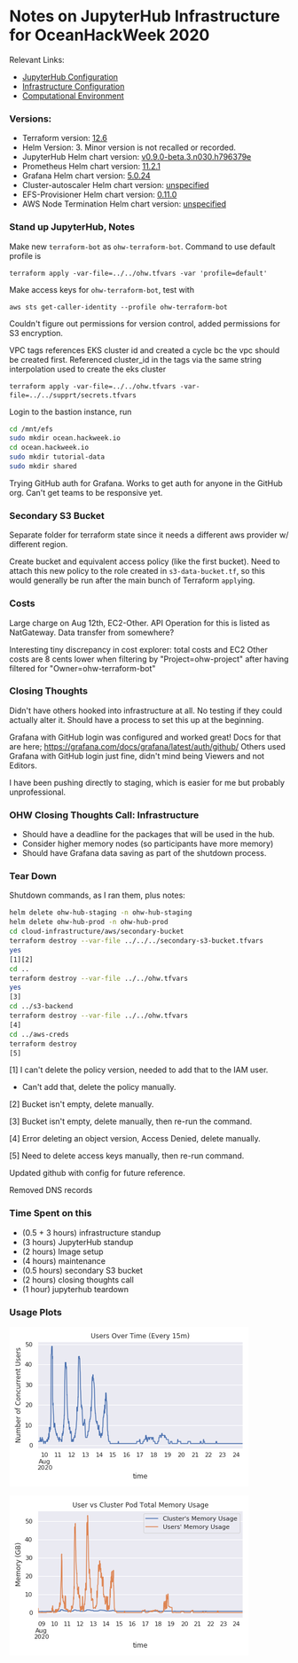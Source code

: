# Notes on JupyterHub Infrastructure for OceanHackWeek 2020

Relevant Links:
- [JupyterHub Configuration](https://github.com/oceanhackweek/jupyterhub)
- [Infrastructure Configuration](https://github.com/oceanhackweek/ohw-terraform-deploy/tree/main)
- [Computational Environment](https://github.com/oceanhackweek/jupyter-image)

### Versions:
- Terraform version: [12.6](https://github.com/oceanhackweek/ohw-terraform-deploy/blob/main/aws/main.tf#L2)
- Helm Version: 3. Minor version is not recalled or recorded.
- JupyterHub Helm chart version: [v0.9.0-beta.3.n030.h796379e](https://github.com/oceanhackweek/jupyterhub/blob/staging/hub/requirements.yaml)
- Prometheus Helm chart version: [11.2.1](https://github.com/oceanhackweek/ohw-terraform-deploy/blob/main/aws/monitoring.tf#L25)
- Grafana Helm chart version: [5.0.24](https://github.com/oceanhackweek/ohw-terraform-deploy/blob/main/aws/monitoring.tf#L44)
- Cluster-autoscaler Helm chart version: [unspecified](https://github.com/oceanhackweek/ohw-terraform-deploy/blob/main/aws/autoscaler.tf#L74)
- EFS-Provisioner Helm chart version: [0.11.0](https://github.com/oceanhackweek/ohw-terraform-deploy/blob/main/aws/efs.tf#L64)
- AWS Node Termination Helm chart version: [unspecified](https://github.com/oceanhackweek/ohw-terraform-deploy/blob/main/aws/aws-node-termination-handler.tf)

### Stand up JupyterHub, Notes

Make new `terraform-bot` as `ohw-terraform-bot`. Command to use
default profile is

```
terraform apply -var-file=../../ohw.tfvars -var 'profile=default'
```

Make access keys for `ohw-terraform-bot`, test with

```
aws sts get-caller-identity --profile ohw-terraform-bot
```

Couldn't figure out permissions for version control, added
permissions for S3 encryption.

VPC tags references EKS cluster id and created a cycle bc the vpc
should be created first. Referenced cluster_id in the tags via the
same string interpolation used to create the eks cluster

```
terraform apply -var-file=../../ohw.tfvars -var-file=../../supprt/secrets.tfvars
```

Login to the bastion instance, run

```bash
cd /mnt/efs
sudo mkdir ocean.hackweek.io
cd ocean.hackweek.io
sudo mkdir tutorial-data
sudo mkdir shared
```

Trying GitHub auth for Grafana. Works to get auth for anyone in the
GitHub org. Can't get teams to be responsive yet.

### Secondary S3 Bucket

Separate folder for terraform state since it needs a different aws
provider w/ different region.

Create bucket and equivalent access policy (like the first bucket).
Need to attach this new policy to the role created in
`s3-data-bucket.tf`, so this would generally be run after the main
bunch of Terraform `apply`ing.

### Costs

Large charge on Aug 12th, EC2-Other. API Operation for this is
listed as NatGateway. Data transfer from somewhere?

Interesting tiny discrepancy in cost explorer: total costs and EC2
Other costs are 8 cents lower when filtering by
"Project=ohw-project" after having filtered for
"Owner=ohw-terraform-bot"

### Closing Thoughts

Didn't have others hooked into infrastructure at all. No testing if
they could actually alter it. Should have a process to set this up
at the beginning.

Grafana with GitHub login was configured and worked great! Docs for
that are here; https://grafana.com/docs/grafana/latest/auth/github/
Others used Grafana with GitHub login just fine, didn't mind being
Viewers and not Editors.

I have been pushing directly to staging, which is easier for me but
probably unprofessional.

### OHW Closing Thoughts Call: Infrastructure

- Should have a deadline for the packages that will be used in the
hub.
- Consider higher memory nodes (so participants have more memory)
- Should have Grafana data saving as part of the shutdown process.

### Tear Down

Shutdown commands, as I ran them, plus notes:

```bash
helm delete ohw-hub-staging -n ohw-hub-staging
helm delete ohw-hub-prod -n ohw-hub-prod
cd cloud-infrastructure/aws/secondary-bucket
terraform destroy --var-file ../../../secondary-s3-bucket.tfvars
yes
[1][2]
cd ..
terraform destroy --var-file ../../ohw.tfvars
yes
[3]
cd ../s3-backend
terraform destroy --var-file ../../ohw.tfvars
[4]
cd ../aws-creds
terraform destroy
[5]
```

[1] I can't delete the policy version, needed to add that to the IAM user.
  - Can't add that, delete the policy manually.

[2] Bucket isn't empty, delete manually.

[3] Bucket isn't empty, delete manually, then re-run the command.

[4] Error deleting an object version, Access Denied, delete manually.

[5] Need to delete access keys manually, then re-run command.

Updated github with config for future reference.

Removed DNS records

### Time Spent on this

- (0.5 + 3 hours) infrastructure standup
- (3 hours) JupyterHub standup
- (2 hours) Image setup
- (4 hours) maintenance
- (0.5 hours) secondary S3 bucket
- (2 hours) closing thoughts call
- (1 hour) jupyterhub teardown

### Usage Plots

![Ocean Hack Week Users over Time](ohw_users_over_time.png)

![Ocean Hack Week Memory Usage over Time](ohw_memory_usage_comparison.png)
